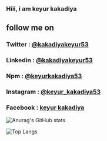 ### Hiii, i am keyur kakadiya

## follow me on

### Twitter : [@kakadiyakeyur53](https://twitter.com/kakadiyakeyur53)

### Linkedin : [@kakadiyakeyur53](https://www.linkedin.com/in/keyur-kakadiya-b2220a1b6)

### Npm : [@keyurkakadiya53](https://www.npmjs.com/~keyurkakadiya53)

### Instagram : [@keyur_kakadiya53](https://instagram.com/keyur_kakadiya53?igshid=u07v0yyrhmp1)

### Facebook : [keyur kakadiya]( https://www.facebook.com/people/Keyur-Kakadiya/100011513946407/)

![Anurag's GitHub stats](https://github-readme-stats.vercel.app/api?username=kakadiyakeyur53&show_icons=true&theme=highcontrast)


![Top Langs](https://github-readme-stats.vercel.app/api/top-langs/?username=kakadiyakeyur53&layout=compact&exclude_repo=keyur-kakadiya-github-portfolio,data-science&langs_count=10)
